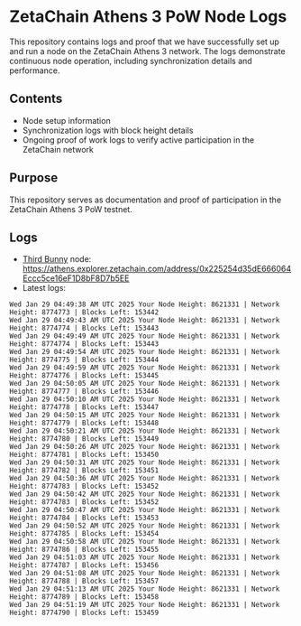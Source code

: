 # ZetaChain Athens 3 PoW Node Logs
This repository contains logs and proof that we have successfully set up and run a node on the ZetaChain Athens 3 network. The logs demonstrate continuous node operation, including synchronization details and performance.

## Contents
- Node setup information
- Synchronization logs with block height details
- Ongoing proof of work logs to verify active participation in the ZetaChain network

## Purpose
This repository serves as documentation and proof of participation in the ZetaChain Athens 3 PoW testnet.

## Logs

- [Third Bunny](https://thirdbunny.xyz/) node: https://athens.explorer.zetachain.com/address/0x225254d35dE666064Eccc5ce16eF1D8bF8D7b5EE
- Latest logs:
```
Wed Jan 29 04:49:38 AM UTC 2025 Your Node Height: 8621331 | Network Height: 8774773 | Blocks Left: 153442
Wed Jan 29 04:49:43 AM UTC 2025 Your Node Height: 8621331 | Network Height: 8774774 | Blocks Left: 153443
Wed Jan 29 04:49:49 AM UTC 2025 Your Node Height: 8621331 | Network Height: 8774774 | Blocks Left: 153443
Wed Jan 29 04:49:54 AM UTC 2025 Your Node Height: 8621331 | Network Height: 8774775 | Blocks Left: 153444
Wed Jan 29 04:49:59 AM UTC 2025 Your Node Height: 8621331 | Network Height: 8774776 | Blocks Left: 153445
Wed Jan 29 04:50:05 AM UTC 2025 Your Node Height: 8621331 | Network Height: 8774777 | Blocks Left: 153446
Wed Jan 29 04:50:10 AM UTC 2025 Your Node Height: 8621331 | Network Height: 8774778 | Blocks Left: 153447
Wed Jan 29 04:50:15 AM UTC 2025 Your Node Height: 8621331 | Network Height: 8774779 | Blocks Left: 153448
Wed Jan 29 04:50:21 AM UTC 2025 Your Node Height: 8621331 | Network Height: 8774780 | Blocks Left: 153449
Wed Jan 29 04:50:26 AM UTC 2025 Your Node Height: 8621331 | Network Height: 8774781 | Blocks Left: 153450
Wed Jan 29 04:50:31 AM UTC 2025 Your Node Height: 8621331 | Network Height: 8774782 | Blocks Left: 153451
Wed Jan 29 04:50:36 AM UTC 2025 Your Node Height: 8621331 | Network Height: 8774783 | Blocks Left: 153452
Wed Jan 29 04:50:42 AM UTC 2025 Your Node Height: 8621331 | Network Height: 8774783 | Blocks Left: 153452
Wed Jan 29 04:50:47 AM UTC 2025 Your Node Height: 8621331 | Network Height: 8774784 | Blocks Left: 153453
Wed Jan 29 04:50:52 AM UTC 2025 Your Node Height: 8621331 | Network Height: 8774785 | Blocks Left: 153454
Wed Jan 29 04:50:58 AM UTC 2025 Your Node Height: 8621331 | Network Height: 8774786 | Blocks Left: 153455
Wed Jan 29 04:51:03 AM UTC 2025 Your Node Height: 8621331 | Network Height: 8774787 | Blocks Left: 153456
Wed Jan 29 04:51:08 AM UTC 2025 Your Node Height: 8621331 | Network Height: 8774788 | Blocks Left: 153457
Wed Jan 29 04:51:13 AM UTC 2025 Your Node Height: 8621331 | Network Height: 8774789 | Blocks Left: 153458
Wed Jan 29 04:51:19 AM UTC 2025 Your Node Height: 8621331 | Network Height: 8774790 | Blocks Left: 153459
```

